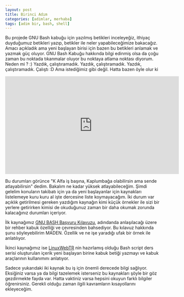 ```yaml
---
layout: post
title: Birinci Adım
categories: [adimlar, merhaba]
tags: [adim bir, bash, shell]
---
```

Bu projede GNU Bash kabuğu için yazılmış betikleri inceleyeğiz, ithiyaç duyduğumuz betikleri yazıp, betikler ile neler yapabileceğimize bakacağız.
Amacı açıkladık ama yeni başlayan birisi için bazen bu betikleri anlamak ve yazmak güç oluyor. GNU Bash Kabuğu hakkında bilgi edinmiş olsa da çoğu zaman bu noktada tıkanmalar oluyor bu noktaya atlama noktası diyorum.
Neden mi ? :) Yazdık, çalıştıramadık. Yazdık, çalıştıramadık. Yazdık, çalıştıramadık. Çalıştı :D  Ama istediğimiz gibi değil. Hatta bazen öyle olur ki

<iframe width="560" height="315" src="https://www.youtube.com/embed/WWaLxFIVX1s" frameborder="0" allowfullscreen></iframe>

Bu durumları görünce "K Alfa iş başına, Kaplumbağa olabilirsin ama sende atlayabilirsin" dedim. Bakalım ne kadar yüksek atlayabileceğim. Şimdi gelelim konuların takibatı için ya da yeni başlayanlar için kaynakları listelemeye kuru kuru al işte dercesine liste koymayacağım. İki durum var açıklık getirilmesi gereken yazdığım kaynağın kimi küçük örnekler ile sizi bir yerlere getirirken kimisi de okuduğunuz zaman bir daha okumak zorunda kalacağınız durumları içeriyor.

İlk kaynağımız [GNU BASH Başvuru Kılavuzu](http://www.getgnu.org/e-kitap/gnu-bash-basvuru-kilavuzu.html), adındanda anlaşılacağı üzere bir rehber kabuk özelliği ve çevresinden bahsediyor. Bu kılavuz hakkında şunu söyleyebilirim MADEN. Özellik ve ne işe yaradığı ufak bir örnek ile anlatılıyor.

İkinci kaynağımız ise [LinuxWebTR](https://linux.web.tr/) nin hazırlamış olduğu Bash script ders serisi oluşturulan içerik yeni başlayan birine kabuk betiği yazmayı ve kabuk araçlarının kullanımını anlatıyor.

Sadece yukarıdaki iki kaynak bu iş için önemli derecede bilgi sağlıyor. Eksiğiniz varsa ya da bilgi tazelemek isterseniz bu kaynakları şöyle bir göz gezdirmekte fayda var. Hatta vaktiniz varsa hepsini okuyun farklı bilgiler öğrenirsiniz.
Gerekli olduğu zaman ilgili kavramların kısayollarını ekleyeceğim.
